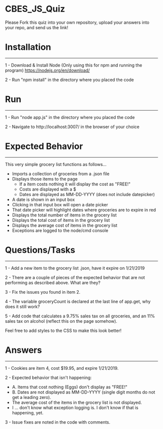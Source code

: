 # CBES_JS_Quiz

Please Fork this quiz into your own repository, upload your answers into your repo, and send us the link!

# Installation
-------------------------
1 - Download & Install Node (Only using this for npm and running the program) https://nodejs.org/en/download/

2 - Run "npm install" in the directory where you placed the code

# Run
-------------------------
1 - Run "node app.js" in the directory where you placed the code

2 - Navigate to http://localhost:3007/ in the browser of your choice

# Expected Behavior
-------------------------
This very simple grocery list functions as follows...
 - Imports a collection of groceries from a .json file
 - Displays those items to the page
   - If a item costs nothing it will display the cost as "FREE!"
   - Costs are displayed with a $
   - Dates are displayed as MM-DD-YYYY (does not include datepicker)
 - A date is shown in an input box
 - Clicking in that input box will open a date picker
 - That date picker will highlight dates where groceries are to expire in red
 - Displays the total number of items in the grocery list
 - Displays the total cost of items in the grocery list
 - Displays the average cost of items in the grocery list
 - Exceptions are logged to the node/cmd console


# Questions/Tasks
---------------------------
1 - Add a new item to the grocery list .json, have it expire on 1/21/2019

2 - There are a couple of pieces of the expected behavior that are not performing as described above. What are they?

3 - Fix the issues you found in item 2.

4 - The variable groceryCount is declared at the last line of app.get, why does it still work?

5 - Add code that calculates a 9.75% sales tax on all groceries, and an 11% sales tax on alcohol (reflect this on the page somehow).


Feel free to add styles to the CSS to make this look better!


# Answers
---------------------------
1 - Cookies are item 4, cost $19.95, and expire 1/21/2019.

2 - Expected behavior that isn't happening:
 - A. Items that cost nothing (Eggs) don't display as "FREE!"
 - B. Dates are not displayed as MM-DD-YYYY (single digit months do not get a leading zero).
 - The average cost of the items in the grocery list is not displayed.
 - I ... don't know what exception logging is. I don't know if that is happening, yet.

 3 - Issue fixes are noted in the code with comments.
